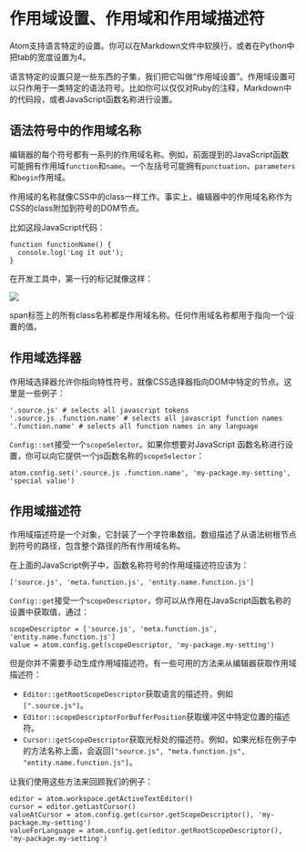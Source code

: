 <!-- 译者：Github@wizadforcel -->

# 作用域设置、作用域和作用域描述符 #

Atom支持语言特定的设置。你可以在Markdown文件中软换行，或者在Python中把tab的宽度设置为4。

语言特定的设置只是一些东西的子集，我们把它叫做“作用域设置”。作用域设置可以只作用于一类特定的语法符号。比如你可以仅仅对Ruby的注释，Markdown中的代码段，或者JavaScript函数名称进行设置。

## 语法符号中的作用域名称 ##

编辑器的每个符号都有一系列的作用域名称。例如，前面提到的JavaScript函数可能拥有作用域`function`和`name`。一个左括号可能拥有`punctuation`、`parameters`和`begin`作用域。

作用域的名称就像CSS中的class一样工作。事实上，编辑器中的作用域名称作为CSS的class附加到符号的DOM节点。

比如这段JavaScript代码：

```
function functionName() {
  console.log('Log it out');
}
```

在开发工具中，第一行的标记就像这样：

![](https://atom-test.s3-us-west-2.amazonaws.com/docs/images/ff/ffed0e8a4801a34a6fe30f686ededbc651b6797b/markup.png)

span标签上的所有class名称都是作用域名称。任何作用域名称都用于指向一个设置的值。

## 作用域选择器 ##

作用域选择器允许你指向特性符号，就像CSS选择器指向DOM中特定的节点。这里是一些例子：

```
'.source.js' # selects all javascript tokens
'.source.js .function.name' # selects all javascript function names
'.function.name' # selects all function names in any language
```

`Config::set`接受一个`scopeSelector`。如果你想要对JavaScript 函数名称进行设置，你可以向它提供一个js函数名称的`scopeSelector`：

```
atom.config.set('.source.js .function.name', 'my-package.my-setting', 'special value')
```

## 作用域描述符 ##

作用域描述符是一个对象，它封装了一个字符串数组。数组描述了从语法树根节点到符号的路径，包含整个路径的所有作用域名称。

在上面的JavaScript例子中，函数名称符号的作用域描述符应该为：

```
['source.js', 'meta.function.js', 'entity.name.function.js']
```

`Config::get`接受一个`scopeDescriptor`，你可以从作用在JavaScript函数名称的设置中获取值，通过：

```
scopeDescriptor = ['source.js', 'meta.function.js', 'entity.name.function.js']
value = atom.config.get(scopeDescriptor, 'my-package.my-setting')
```

但是你并不需要手动生成作用域描述符。有一些可用的方法来从编辑器获取作用域描述符：

+ `Editor::getRootScopeDescriptor`获取语言的描述符，例如`[".source.js"]`。
+ `Editor::scopeDescriptorForBufferPosition`获取缓冲区中特定位置的描述符。
+ `Cursor::getScopeDescriptor`获取光标处的描述符。例如，如果光标在例子中的方法名称上面，会返回`["source.js", "meta.function.js", "entity.name.function.js"]`。

让我们使用这些方法来回顾我们的例子：

```
editor = atom.workspace.getActiveTextEditor()
cursor = editor.getLastCursor()
valueAtCursor = atom.config.get(cursor.getScopeDescriptor(), 'my-package.my-setting')
valueForLanguage = atom.config.get(editor.getRootScopeDescriptor(), 'my-package.my-setting')
```